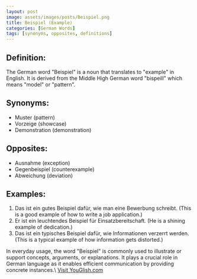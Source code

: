 ```yaml
---
layout: post
image: assets/images/posts/Beispiel.png
title: Beispiel (Example)
categories: [German Words]
tags: [synonyms, opposites, definitions]
---
```


## Definition:

The German word "Beispiel" is a noun that translates to "example" in English. It is derived from the Middle High German word "bispeill" which means "model" or "pattern". 

## Synonyms:
- Muster (pattern)
- Vorzeige (showcase)
- Demonstration (demonstration)

## Opposites:
- Ausnahme (exception)
- Gegenbeispiel (counterexample)
- Abweichung (deviation)

## Examples:
1. Das ist ein gutes Beispiel dafür, wie man eine Bewerbung schreibt. (This is a good example of how to write a job application.)
2. Er ist ein leuchtendes Beispiel für Einsatzbereitschaft. (He is a shining example of dedication.)
3. Das ist ein typisches Beispiel dafür, wie Informationen verzerrt werden. (This is a typical example of how information gets distorted.)

In everyday usage, the word "Beispiel" is commonly used to illustrate or support concepts, arguments, or explanations. It plays a crucial role in German language as it enables efficient communication by providing concrete instances.\ <a id="yg-widget-0" class="youglish-widget" data-query="Beispiel" data-lang="german" data-components="8412" data-auto-start="0" data-bkg-color="theme_light" data-title="How%20to%20pronounce%20Beispiel%20in%20German"  rel="nofollow" href="https://youglish.com">Visit YouGlish.com</a><script async src="https://youglish.com/public/emb/widget.js" charset="utf-8"></script>